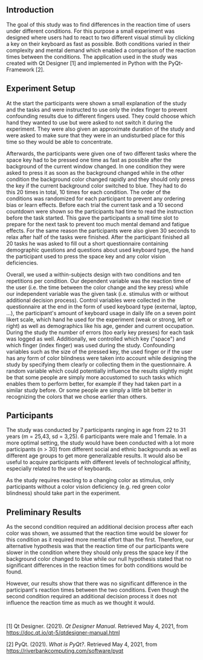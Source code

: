 ## Introduction

The goal of this study was to find differences in the reaction time of users under different conditions. For this purpose a small experiment was designed where users had to react to two different visual stimuli by clicking a key on their keyboard as fast as possible. Both conditions varied in their complexity and mental demand which enabled a comparison of the reaction times between the conditions. The application used in the study was created with Qt Designer [1] and implemented in Python with the PyQt-Framework [2].



## Experiment Setup

At the start the participants were shown a small explanation of the study and the tasks and were instructed to use only the index finger to prevent confounding results due to different fingers used. They could choose which hand they wanted to use but were asked to not switch it during the experiment. They were also given an approximate duration of the study and were asked to make sure that they were in an undisturbed place for this time so they would be able to concentrate.

Afterwards, the participants were given one of two different tasks where the space key had to be pressed one time as fast as possible after the background of the current window changed. In one condition they were asked to press it as soon as the background changed while in the other condition the background color changed rapidly and they should only press the key if the current background color switched to blue. They had to do this 20 times in total, 10 times for each condition. The order of the conditions was randomized for each participant to prevent any ordering bias or learn effects. Before each trial the current task and a 10 second countdown were shown so the participants had time to read the instruction before the task started. This gave the participants a small time slot to prepare for the next task to prevent too much mental demand and fatigue effects. For the same reason the participants were also given 30 seconds to relax after half of the tasks were finished. After the participant finished all 20 tasks he was asked to fill out a short questionnaire containing demographic questions and questions about used keyboard type, the hand the participant used to press the space key and any color vision deficiencies.

Overall, we used a within-subjects design with two conditions and ten repetitions per condition. Our dependent variable was the reaction time of the user (i.e. the time between the color change and the key press) while our independent variable was the given task (i.e. stimulus with or without additional decision process). Control variables were collected in the questionnaire at the end in the form of used keyboard type (external, laptop, ...), the participant's amount of keyboard usage in daily life on a seven point likert scale, which hand he used for the experiment (weak or strong, left or right) as well as demographics like his age, gender and current occupation. During the study the number of errors (too early key presses) for each task was logged as well. Additionally, we controlled which key ("space") and which finger (index finger) was used during the study. Confounding variables such as the size of the pressed key, the used finger or if the user has any form of color blindness were taken into account while designing the study by specifying them clearly or collecting them in the questionnaire. A random variable which could potentially influence the results slightly might be that some people are simply more accustomed to such tasks which enables them to perform better, for example if they had taken part in a similar study before. Or some people are simply a little bit better in recognizing the colors that we chose earlier than others.



## Participants

The study was conducted by 7 participants ranging in age from 22 to 31 years (m = 25,43, sd = 3,25). 6 participants were male and 1 female. In a more optimal setting, the study would have been conducted with a lot more participants (n > 30) from different social and ethnic backgrounds as well as different age groups to get more generalizable results. It would also be useful to acquire participants with different levels of technological affinity, especially related to the use of keyboards.

As the study requires reacting to a changing color as stimulus, only participants without a color vision deficiency (e.g. red green color blindness) should take part in the experiment.



## Preliminary Results

As the second condition required an additional decision process after each color was shown, we assumed that the reaction time would be slower for this condition as it required more mental effort than the first. Therefore, our alternative hypothesis was that the reaction time of our participants were slower in the condition where they should only press the space key if the background color changed to blue while our null hypothesis stated that no significant differences in the reaction times for both conditions would be found.

However, our results show that there was no significant difference in the participant's reaction times between the two conditions. Even though the second condition required an additional decision process it does not influence the reaction time as much as we thought it would.


<br>

[1] Qt Designer. (2021). *Qt Designer Manual*. Retrieved May 4, 2021, from https://doc.qt.io/qt-5/qtdesigner-manual.html

[2] PyQt. (2021). *What is PyQt?*. Retrieved May 4, 2021, from https://riverbankcomputing.com/software/pyqt
